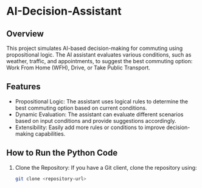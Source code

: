 # AI-Decision-Assistant

## Overview
This project simulates AI-based decision-making for commuting using propositional logic. The AI assistant evaluates various conditions, such as weather, traffic, and appointments, to suggest the best commuting option: Work From Home (WFH), Drive, or Take Public Transport.

## Features
- Propositional Logic: The assistant uses logical rules to determine the best commuting option based on current conditions.
- Dynamic Evaluation: The assistant can evaluate different scenarios based on input conditions and provide suggestions accordingly.
- Extensibility: Easily add more rules or conditions to improve decision-making capabilities.

## How to Run the Python Code

1. Clone the Repository: If you have a Git client, clone the repository using:
   ```bash
   git clone <repository-url>





